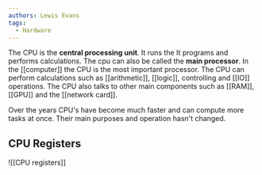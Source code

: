 ```yaml
---
authors: Lewis Evans
tags:
  - Hardware
---
```

The CPU is the **central processing unit**. It runs the It programs and performs calculations. The cpu can also be called the **main processor**. In the [[computer]] the CPU is the most important processor. The CPU can perform calculations such as [[arithmetic]], [[logic]], controlling and [[IO]] operations. The CPU also talks to other main components such as [[RAM]], [[GPU]] and the [[network card]].

Over the years CPU's have become much faster and can compute more tasks at once. Their main purposes and operation hasn't changed.

## CPU Registers
![[CPU registers]]